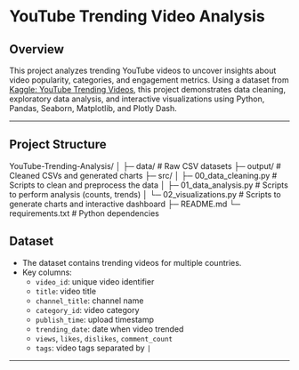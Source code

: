# YouTube Trending Video Analysis

## Overview
This project analyzes trending YouTube videos to uncover insights about video popularity, categories, and engagement metrics. Using a dataset from [Kaggle: YouTube Trending Videos](https://www.kaggle.com/datasnaek/youtube-new), this project demonstrates data cleaning, exploratory data analysis, and interactive visualizations using Python, Pandas, Seaborn, Matplotlib, and Plotly Dash.

---

## Project Structure
YouTube-Trending-Analysis/
│
├─ data/ # Raw CSV datasets
├─ output/ # Cleaned CSVs and generated charts
├─ src/
│ ├─ 00_data_cleaning.py # Scripts to clean and preprocess the data
│ ├─ 01_data_analysis.py # Scripts to perform analysis (counts, trends)
│ └─ 02_visualizations.py # Scripts to generate charts and interactive dashboard
├─ README.md
└─ requirements.txt # Python dependencies

## Dataset
- The dataset contains trending videos for multiple countries.
- Key columns:
  - `video_id`: unique video identifier
  - `title`: video title
  - `channel_title`: channel name
  - `category_id`: video category
  - `publish_time`: upload timestamp
  - `trending_date`: date when video trended
  - `views`, `likes`, `dislikes`, `comment_count`
  - `tags`: video tags separated by `|`

---
